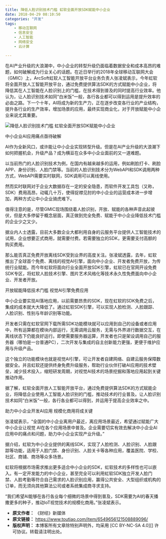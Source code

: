 ```yaml
---
title: 降低人脸识别技术门槛 虹软全面开放SDK赋能中小企业
date: 2018-04-29 08:10:50
categories: "开发"
tags:
	- 移动互联网
	- 信息安全
	- 人工智能
	- 网络安全
	- 云计算

---
```


在AI产业升级的大浪潮中，中小企业的转型升级仍面临着数据安全和成本高昂的难题，如何破解成为行业关心的话题。在近日举行的2018年全球移动互联网大会（GMIC）上，ArcSoft虹软人工智能开放平台业务负责人张凌斌表示，今年虹软将全面开放人工智能开放平台，通过免费提供算法SDK的方式赋能中小企业，将降低其在人工智能在人脸识别上的门槛，在技术得到普及的同时提高行业效率。他认为，让人脸识别技术如同“白米饭”一般，各行各业都可以得到运用是提升效率的必由之路。下一个十年，AI将成为新的生产力，正在逐步改变各行业的产业结构，提升各行业的生产效率，增加场景的应用，最终实现商业化，对于开放赋能中小企业来说尤其重要。

![降低人脸识别技术门槛 虹软全面开放SDK赋能中小企业][_SDK]

中小企业AI应用痛点亟待破解

AI作为全新风口，或许能让中小企业实现转型升级。但是在AI产业升级的大浪潮下如何把握机会，升级产品？成为横亘在众多中小企业面前的又一道难题。

以当前热门的人脸识别技术为例，在国内有越来越多的运用，例如刷脸打卡、刷脸APP、身份识别、人脸门禁等。当前的人脸识别技术分为WebAPI和SDK调用两种方式，WebAPI需要实时联网，SDK调用可以离线使用。

然而实时联网对于企业大数据存在一定的安全隐患，而软件开发工具包（又称，SDK）费用高昂，动辄几十万，使得捉襟见肘的中小企业的运营成本进一步增加，两种方式让中小企业骑虎难下。

值得注意的是，尽管GMIC现场围绕着人脸识别，开放、赋能的各种声音此起彼伏，但是大多停留于概念层面，真正做到完全免费、赋能于中小企业降低技术门槛的企业少之又少。

据业内人士透露，目前大多数企业大都利用自身的云服务平台提供人工智能技术的试用，企业想要正式商用，就需要付费。若需要独立的SDK，更需要支付高额的购买费用。

那么能否真正免费开放离线SDK受到业界的高度关注。张凌斌透露，去年，虹软推出了全球首个免费、离线的视觉AI引擎，面向中小企业、开发者免费开放，为传统行业赋能。而今年虹软将面向行业全面开放SDK引擎，虹软已在官网开设免费SDK专区，将虹软人脸技术引擎、图片艺术风格化等技术永久性免费面向中小企业、开发者开放。

开放赋能降低技术门槛 视觉AI引擎免费应用

中小企业要实现AI落地应用，以前需要昂贵的SDK，现在虹软的SDK免费之后，集成的成本就大大降低了。通过虹软SDK引擎，可以实现人脸检测、人脸跟踪、人脸识别、性别与年龄识别等功能。

开发者只需在虹软官网下载所需SDK功能模块就可以应用到自己的设备或者应用中，所有运算都在模块内部运行，无需调用云服务，无需与外界进行数据交互，在离线状态下仍能良好运行。即使需要服务器运算，开发者也只是架设调用自己的服务器（哪怕是一台普通PC），二次开发与集成的自主创新能力更强，更便于维护应用与升级产品。

这个独立的功能模块也就是视觉AI引擎，可让开发者自建网络、自建云服务保障数据安全。并且虹软还提供终身免费升级服务，帮助行业伙伴打破AI应用的技术壁垒，减少技术投入，缩短研发周期，对视觉AI技术的场景挖掘和落地应用起到关键推动作用。

据了解，虹软全面开放人工智能开放平台，通过免费提供算法SDK的方式赋能企业，将降低企业使用人工智能人脸识别的门槛，推动技术的行业普及。让人脸识别技术如同“白米饭”一般，各行各业都可以得到，并运用于提高企业效率之中。

助力中小企业开发AI应用 规模化商用将成关键

张凌斌表示，“全国的中小企业离用户最近，离应用场景最近，希望通过赋能广大中小企业让视觉 AI在各个应用场景中普及。企业需要切实有效去解决中小企业AI应用中的痛点和问题，助力中小企业实现产业升级。”

据介绍，虹软为中小企业提供的离线SDK，实现了人脸检测、人脸识别、人脸跟踪等功能，适用于人脸门禁、身份识别、人脸关卡等各种应用，覆盖医院、学校、社区、商铺、商场等众多场景。

虹软将根据市场需求推出更多适合中小企业的SDK，虹软技术的多样性也可以嵌入。有一定开发能力的中小企业，甚至完全可以利用虹软SDK独立开发人脸门禁、人脸考勤等符合自己需求的人脸识别应用，赢得公共安全、大型组织或机构的订单，而无须向其他算法公司或者系统集成商寻求支持。

“我们希望AI能够在各行各业每个细微的场景中得到普及，SDK需要为AI的春天播撒更多的种子，推动IoT视觉技术的规模化商用。”张凌斌表示。


[_SDK]: /pro/os/crawler/ENM3-6FN6-Z7FE.jpg
 *  **原文作者：** 《财经》新媒体
 *  **原文链接：** https://www.toutiao.com/item/6549656121508889096/
 *  **版权声明：** 本博客所有文章除特别声明外，均采用 [CC BY-NC-SA 4.0][] 许可协议。转载请注明出处。